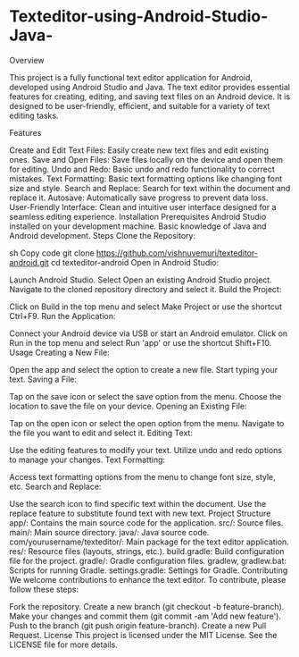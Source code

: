 # Texteditor-using-Android-Studio-Java-

Overview

This project is a fully functional text editor application for Android, developed using Android Studio and Java. The text editor provides essential features for creating, editing, and saving text files on an Android device. It is designed to be user-friendly, efficient, and suitable for a variety of text editing tasks.

Features

Create and Edit Text Files: Easily create new text files and edit existing ones.
Save and Open Files: Save files locally on the device and open them for editing.
Undo and Redo: Basic undo and redo functionality to correct mistakes.
Text Formatting: Basic text formatting options like changing font size and style.
Search and Replace: Search for text within the document and replace it.
Autosave: Automatically save progress to prevent data loss.
User-Friendly Interface: Clean and intuitive user interface designed for a seamless editing experience.
Installation
Prerequisites
Android Studio installed on your development machine.
Basic knowledge of Java and Android development.
Steps
Clone the Repository:

sh
Copy code
git clone https://github.com/vishnuvemuri/texteditor-android.git
cd texteditor-android
Open in Android Studio:

Launch Android Studio.
Select Open an existing Android Studio project.
Navigate to the cloned repository directory and select it.
Build the Project:

Click on Build in the top menu and select Make Project or use the shortcut Ctrl+F9.
Run the Application:

Connect your Android device via USB or start an Android emulator.
Click on Run in the top menu and select Run 'app' or use the shortcut Shift+F10.
Usage
Creating a New File:

Open the app and select the option to create a new file.
Start typing your text.
Saving a File:

Tap on the save icon or select the save option from the menu.
Choose the location to save the file on your device.
Opening an Existing File:

Tap on the open icon or select the open option from the menu.
Navigate to the file you want to edit and select it.
Editing Text:

Use the editing features to modify your text.
Utilize undo and redo options to manage your changes.
Text Formatting:

Access text formatting options from the menu to change font size, style, etc.
Search and Replace:

Use the search icon to find specific text within the document.
Use the replace feature to substitute found text with new text.
Project Structure
app/: Contains the main source code for the application.
src/: Source files.
main/: Main source directory.
java/: Java source code.
com/yourusername/texteditor/: Main package for the text editor application.
res/: Resource files (layouts, strings, etc.).
build.gradle: Build configuration file for the project.
gradle/: Gradle configuration files.
gradlew, gradlew.bat: Scripts for running Gradle.
settings.gradle: Settings for Gradle.
Contributing
We welcome contributions to enhance the text editor. To contribute, please follow these steps:

Fork the repository.
Create a new branch (git checkout -b feature-branch).
Make your changes and commit them (git commit -am 'Add new feature').
Push to the branch (git push origin feature-branch).
Create a new Pull Request.
License
This project is licensed under the MIT License. See the LICENSE file for more details.
